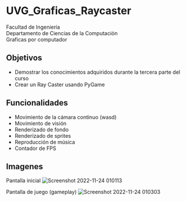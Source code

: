 # UVG_Graficas_Raycaster
Facultad de Ingeniería <br>
Departamento de Ciencias de la Computación <br>
Graficas por computador <br>

## Objetivos
- Demostrar los conocimientos adquiridos durante la tercera parte del curso
- Crear un Ray Caster usando PyGame 

## Funcionalidades
- Movimiento de la cámara continuo (wasd)
- Movimiento de visión
- Renderizado de fondo
- Renderizado de sprites
- Reproducción de música
- Contador de FPS


## Imagenes
Pantalla inicial
![Screenshot 2022-11-24 010113](https://user-images.githubusercontent.com/60373842/203715709-077d44a3-b95c-45c3-93e1-120e034a3ffa.png)

Pantalla de juego (gameplay)
![Screenshot 2022-11-24 010303](https://user-images.githubusercontent.com/60373842/203716145-ac24f0fd-79a4-4ef5-a0e6-5e1c1275f2ff.png)


